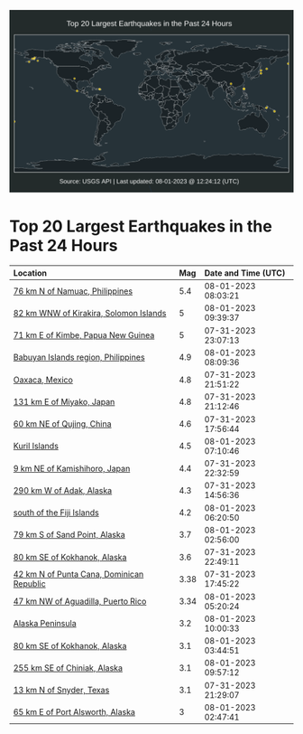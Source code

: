 ![Map](./map.png)

# Top 20 Largest Earthquakes in the Past 24 Hours

| Location | Mag | Date and Time (UTC) |
|:---|:---|:---|
| [76 km N of Namuac, Philippines](https://earthquake.usgs.gov/earthquakes/eventpage/us6000kx06) | 5.4 | 08-01-2023 08:03:21 |
| [82 km WNW of Kirakira, Solomon Islands](https://earthquake.usgs.gov/earthquakes/eventpage/us6000kx0n) | 5 | 08-01-2023 09:39:37 |
| [71 km E of Kimbe, Papua New Guinea](https://earthquake.usgs.gov/earthquakes/eventpage/us6000kwy1) | 5 | 07-31-2023 23:07:13 |
| [Babuyan Islands region, Philippines](https://earthquake.usgs.gov/earthquakes/eventpage/us6000kx07) | 4.9 | 08-01-2023 08:09:36 |
| [Oaxaca, Mexico](https://earthquake.usgs.gov/earthquakes/eventpage/us6000kwxr) | 4.8 | 07-31-2023 21:51:22 |
| [131 km E of Miyako, Japan](https://earthquake.usgs.gov/earthquakes/eventpage/us6000kwxg) | 4.8 | 07-31-2023 21:12:46 |
| [60 km NE of Qujing, China](https://earthquake.usgs.gov/earthquakes/eventpage/us6000kwwg) | 4.6 | 07-31-2023 17:56:44 |
| [Kuril Islands](https://earthquake.usgs.gov/earthquakes/eventpage/us6000kx00) | 4.5 | 08-01-2023 07:10:46 |
| [9 km NE of Kamishihoro, Japan](https://earthquake.usgs.gov/earthquakes/eventpage/us6000kwxz) | 4.4 | 07-31-2023 22:32:59 |
| [290 km W of Adak, Alaska](https://earthquake.usgs.gov/earthquakes/eventpage/us6000kwuz) | 4.3 | 07-31-2023 14:56:36 |
| [south of the Fiji Islands](https://earthquake.usgs.gov/earthquakes/eventpage/us6000kwzs) | 4.2 | 08-01-2023 06:20:50 |
| [79 km S of Sand Point, Alaska](https://earthquake.usgs.gov/earthquakes/eventpage/us6000kwz2) | 3.7 | 08-01-2023 02:56:00 |
| [80 km SE of Kokhanok, Alaska](https://earthquake.usgs.gov/earthquakes/eventpage/ak0239qzbmym) | 3.6 | 07-31-2023 22:49:11 |
| [42 km N of Punta Cana, Dominican Republic](https://earthquake.usgs.gov/earthquakes/eventpage/pr71419908) | 3.38 | 07-31-2023 17:45:22 |
| [47 km NW of Aguadilla, Puerto Rico](https://earthquake.usgs.gov/earthquakes/eventpage/pr71419953) | 3.34 | 08-01-2023 05:20:24 |
| [Alaska Peninsula](https://earthquake.usgs.gov/earthquakes/eventpage/ak0239sffbsf) | 3.2 | 08-01-2023 10:00:33 |
| [80 km SE of Kokhanok, Alaska](https://earthquake.usgs.gov/earthquakes/eventpage/ak0239sbirif) | 3.1 | 08-01-2023 03:44:51 |
| [255 km SE of Chiniak, Alaska](https://earthquake.usgs.gov/earthquakes/eventpage/us6000kx0p) | 3.1 | 08-01-2023 09:57:12 |
| [13 km N of Snyder, Texas](https://earthquake.usgs.gov/earthquakes/eventpage/tx2023oxdt) | 3.1 | 07-31-2023 21:29:07 |
| [65 km E of Port Alsworth, Alaska](https://earthquake.usgs.gov/earthquakes/eventpage/ak0239saxy95) | 3 | 08-01-2023 02:47:41 |
